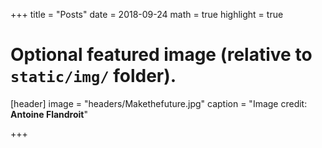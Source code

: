 +++
title = "Posts"
date = 2018-09-24
math = true
highlight = true

# Optional featured image (relative to `static/img/` folder).
[header]
image = "headers/Makethefuture.jpg"
caption = "Image credit: **Antoine Flandroit**"

+++
